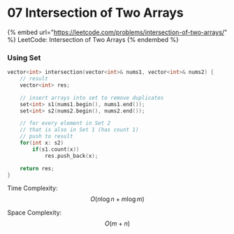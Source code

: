 # 07 Intersection of Two Arrays

{% embed url="https://leetcode.com/problems/intersection-of-two-arrays/" %}
LeetCode: Intersection of Two Arrays
{% endembed %}

### Using Set

```cpp
vector<int> intersection(vector<int>& nums1, vector<int>& nums2) {
    // result
    vector<int> res;

    // insert arrays into set to remove duplicates
    set<int> s1(nums1.begin(), nums1.end());
    set<int> s2(nums2.begin(), nums2.end());

    // for every element in Set 2
    // that is also in Set 1 (has count 1)
    // push to result
    for(int x: s2)
        if(s1.count(x))
            res.push_back(x);

    return res;
}
```

Time Complexity: $$O(n\log n + m \log m)$$

Space Complexity: $$O(m + n)$$

